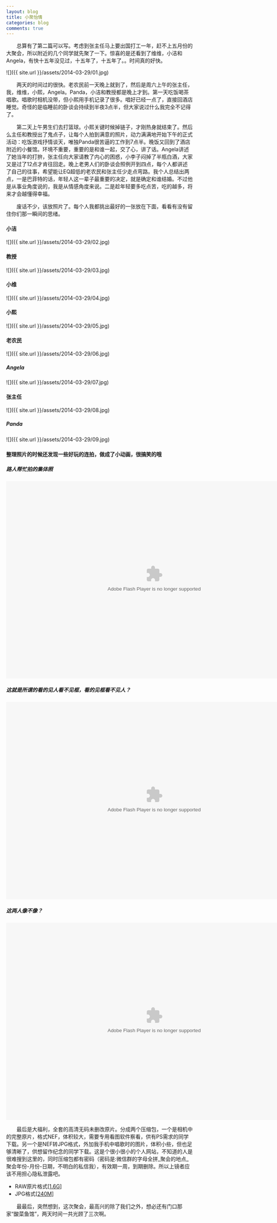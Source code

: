 ```yaml
---
layout: blog
title: 小聚怡情
categories: blog
comments: true
---
```


　　总算有了第二篇可以写。考虑到张主任马上要出国打工一年，赶不上五月份的大聚会，所以附近的几个同学就先聚了一下。惊喜的是还看到了维维，小洁和Angela，有快十五年没见过，十五年了，十五年了。。时间真的好快。

![]({{ site.url }}/assets/2014-03-29/01.jpg)

　　两天的时间过的很快。老农民前一天晚上就到了，然后是周六上午的张主任，我，维维，小熙，Angela。Panda，小洁和教授都是晚上才到。第一天吃饭喝茶唱歌。唱歌时相机没带，但小熙用手机记录了很多。唱好已经一点了，直接回酒店睡觉。奇怪的是临睡前的卧谈会持续到半夜3点半，但大家说过什么我完全不记得了。

　　第二天上午男生们去打篮球。小熙关键时候掉链子，才刚热身就结束了。然后么主任和教授出了鬼点子，让每个人拍到满意的照片，动力满满地开始下午的正式活动：吃饭游戏抒情谈天，唯独Panda很苦逼的工作到7点半。晚饭又回到了酒店附近的小餐馆。环境不重要，重要的是和谁一起，交了心，讲了话。Angela讲述了她当年的打拚，张主任向大家请教了内心的困惑，小李子闷掉了半瓶白酒，大家又是过了12点才肯往回走。晚上老男人们的卧谈会照例开到四点，每个人都讲述了自己的往事，希望能让EQ超低的老农民和张主任少走点弯路。我个人总结出两点，一是巴菲特的话，年轻人这一辈子最重要的决定，就是确定和谁结婚。不过他是从事业角度说的，我是从情感角度来说。二是趁年轻要多吃点苦，吃的越多，将来才会越懂得幸福。

　　废话不少，该放照片了。每个人我都挑出最好的一张放在下面，看看有没有留住你们那一瞬间的思绪。

#### 小洁
![]({{ site.url }}/assets/2014-03-29/02.jpg)

#### 教授
![]({{ site.url }}/assets/2014-03-29/03.jpg)

#### 小维
![]({{ site.url }}/assets/2014-03-29/04.jpg)

#### 小熙
![]({{ site.url }}/assets/2014-03-29/05.jpg)

#### 老农民
![]({{ site.url }}/assets/2014-03-29/06.jpg)

##### Angela
![]({{ site.url }}/assets/2014-03-29/07.jpg)

#### 张主任
![]({{ site.url }}/assets/2014-03-29/08.jpg)

##### Panda
![]({{ site.url }}/assets/2014-03-29/09.jpg)　　

#### 整理照片的时候还发现一些好玩的连拍，做成了小动画，很搞笑的哦
##### 路人帮忙拍的集体照
<object classid="clsid:d27cdb6e-ae6d-11cf-96b8-444553540000" codebase="http://fpdownload.macromedia.com/pub/shockwave/cabs/flash/swflash.cab#version=7,0,0,0" width="800" height="532" id="Untitled-1" align="middle">
<param name="allowScriptAccess" value="sameDomain" /> 
<param name="movie" value="{{ site.url }}/assets/2014-03-29/10.swf" /> 
<param name="quality" value="high" /> 
<param name="bgcolor" value="#ffffff" /> 
<embed src="{{ site.url }}/assets/2014-03-29/10.swf" quality="high" bgcolor="#ffffff" width="800" height="532" name="10" align="middle" allowScriptAccess="sameDomain" type="application/x-shockwave-flash" pluginspage="http://www.macromedia.com/go/getflashplayer" />
</object>

##### 这就是所谓的看的见人看不见框，看的见框看不见人？
<object classid="clsid:d27cdb6e-ae6d-11cf-96b8-444553540000" codebase="http://fpdownload.macromedia.com/pub/shockwave/cabs/flash/swflash.cab#version=7,0,0,0" width="800" height="532" id="Untitled-1" align="middle">
<param name="allowScriptAccess" value="sameDomain" /> 
<param name="movie" value="{{ site.url }}/assets/2014-03-29/11.swf" /> 
<param name="quality" value="high" /> 
<param name="bgcolor" value="#ffffff" /> 
<embed src="{{ site.url }}/assets/2014-03-29/11.swf" quality="high" bgcolor="#ffffff" width="800" height="532" name="11" align="middle" allowScriptAccess="sameDomain" type="application/x-shockwave-flash" pluginspage="http://www.macromedia.com/go/getflashplayer" />
</object>

##### 这两人像不像？
<object classid="clsid:d27cdb6e-ae6d-11cf-96b8-444553540000" codebase="http://fpdownload.macromedia.com/pub/shockwave/cabs/flash/swflash.cab#version=7,0,0,0" width="800" height="532" id="Untitled-1" align="middle">
<param name="allowScriptAccess" value="sameDomain" /> 
<param name="movie" value="{{ site.url }}/assets/2014-03-29/12.swf" /> 
<param name="quality" value="high" /> 
<param name="bgcolor" value="#ffffff" /> 
<embed src="{{ site.url }}/assets/2014-03-29/12.swf" quality="high" bgcolor="#ffffff" width="800" height="532" name="12" align="middle" allowScriptAccess="sameDomain" type="application/x-shockwave-flash" pluginspage="http://www.macromedia.com/go/getflashplayer" />
</object>


　　最后是大福利，全套的高清无码未删改原片。分成两个压缩包，一个是相机中的完整原片，格式NEF，体积较大，需要专用看图软件察看，供有PS需求的同学下载。另一个是NEF转JPG格式，外加我手机中唱歌时的图片，体积小些，但也足够清晰了，供想留作纪念的同学下载。这是个很小很小的个人网站，不知道的人是很难搜到这里的，同时压缩包都有密码（密码是:微信群的字母全拼_聚会的地点_聚会年份-月份-日期，不明白的私信我），有效期一周，到期删除。所以上镜者应该不用担心隐私泄露吧。

* RAW原片格式[[1.6G](http://kuai.xunlei.com/d/kFbwEAJvMgBqYjZT497)]
* JPG格式[[240M](http://kuai.xunlei.com/d/kFbwEAJZNADBgDZTb69)]

　　最最后，突然想到，这次聚会，最高兴的除了我们之外，想必还有门口那家“酸菜鱼馆”，两天时间一共光顾了三次啊。
